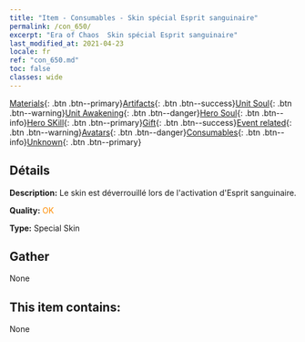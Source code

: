 ```yaml
---
title: "Item - Consumables - Skin spécial Esprit sanguinaire"
permalink: /con_650/
excerpt: "Era of Chaos  Skin spécial Esprit sanguinaire"
last_modified_at: 2021-04-23
locale: fr
ref: "con_650.md"
toc: false
classes: wide
---
```

 [Materials](/ItemsFR/){: .btn .btn--primary}[Artifacts](/ItemsFR/Artifacts/){: .btn .btn--success}[Unit Soul](/ItemsFR/UnitSoul/){: .btn .btn--warning}[Unit Awakening](/ItemsFR/UnitAwakening/){: .btn .btn--danger}[Hero Soul](/ItemsFR/HeroSoul/){: .btn .btn--info}[Hero SKill](/ItemsFR/HeroSkill/){: .btn .btn--primary}[Gift](/ItemsFR/Gift/){: .btn .btn--success}[Event related](/ItemsFR/Events/){: .btn .btn--warning}[Avatars](/ItemsFR/Avatars/){: .btn .btn--danger}[Consumables](/ItemsFR/Consumables/){: .btn .btn--info}[Unknown](/ItemsFR/Unknown/){: .btn .btn--primary}

## Détails
 **Description:** Le skin est déverrouillé lors de l'activation d'Esprit sanguinaire.

 **Quality:** <span style="color: #FF8C00">OK</span>

 **Type:** Special Skin

## Gather

  None

## This item contains:

  None


